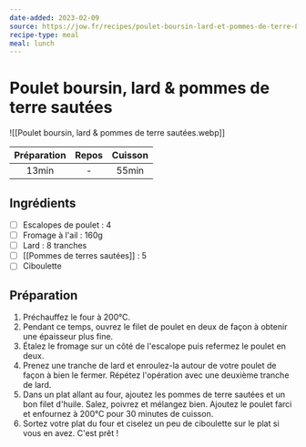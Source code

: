 ```yaml
---
date-added: 2023-02-09
source: https://jow.fr/recipes/poulet-boursin-lard-et-pommes-de-terre-8mloh3c9m6rklxmz0whm
recipe-type: meal
meal: lunch
---
```


# Poulet boursin, lard & pommes de terre sautées

![[Poulet boursin, lard & pommes de terre sautées.webp]]

| Préparation | Repos | Cuisson |
|:-----------:|:-----:|:-------:|
|    13min    |   -   |  55min  |

## Ingrédients

- [ ] Escalopes de poulet : 4
- [ ] Fromage à l'ail : 160g
- [ ] Lard : 8 tranches
- [ ] [[Pommes de terres sautées]] : 5
- [ ] Ciboulette

## Préparation

1. Préchauffez le four à 200°C.
2. Pendant ce temps, ouvrez le filet de poulet en deux de façon à obtenir une épaisseur plus fine.
3. Étalez le fromage sur un côté de l'escalope puis refermez le poulet en deux.
4. Prenez une tranche de lard et enroulez-la autour de votre poulet de façon à bien le fermer. Répétez l'opération avec une deuxième tranche de lard.
5. Dans un plat allant au four, ajoutez les pommes de terre sautées et un bon filet d'huile. Salez, poivrez et mélangez bien. Ajoutez le poulet farci et enfournez à 200°C pour 30 minutes de cuisson.
6. Sortez votre plat du four et ciselez un peu de ciboulette sur le plat si vous en avez. C'est prêt !
